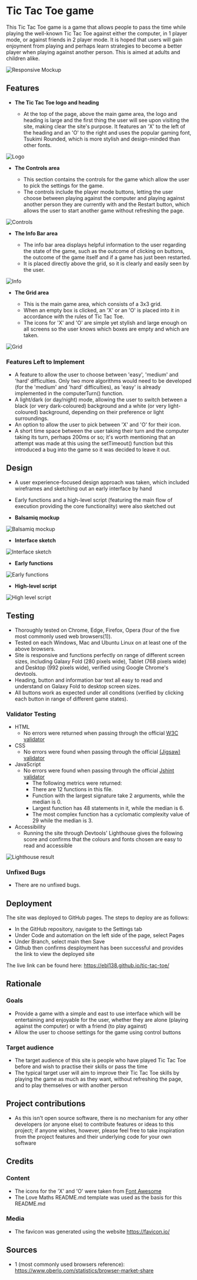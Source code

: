 # Tic Tac Toe game

This Tic Tac Toe game is a game that allows people to pass the time while playing the well-known Tic Tac Toe against either the computer, in 1 player mode, or against friends in 2 player mode. It is hoped that users will gain enjoyment from playing and perhaps learn strategies to become a better player when playing against another person. This is aimed at adults and children alike.

![Responsive Mockup](media/tic-tac-toe-responsive-mockup.png)

## Features 

- __The Tic Tac Toe logo and heading__

  - At the top of the page, above the main game area, the logo and heading is large and the first thing the user will see upon visiting the site, making clear the site's purpose. It features an 'X' to the left of the heading and an 'O' to the right and uses the popular gaming font, Tsukimi Rounded, which is more stylish and design-minded than other fonts.

![Logo](media/tic-tac-toe-logo-heading.png)

- __The Controls area__

  - This section contains the controls for the game which allow the user to pick the settings for the game.
  - The controls include the player mode buttons, letting the user choose between playing against the computer and playing against another person they are currently with and the Restart button, which allows the user to start another game without refreshing the page.

![Controls](media/controls-area.png)

- __The Info Bar area__

  - The info bar area displays helpful information to the user regarding the state of the game, such as the outcome of clicking on buttons, the outcome of the game itself and if a game has just been restarted.
  - It is placed directly above the grid, so it is clearly and easily seen by the user.

![Info](media/info-bar.png)

- __The Grid area__

  - This is the main game area, which consists of a 3x3 grid.
  - When an empty box is clicked, an 'X' or an 'O' is placed into it in accordance with the rules of Tic Tac Toe.
  - The icons for 'X' and 'O' are simple yet stylish and large enough on all screens so the user knows which boxes are empty and which are taken.

![Grid](media/grid-area.png)

### Features Left to Implement

- A feature to allow the user to choose between 'easy', 'medium' and 'hard' difficulties. Only two more algorithms would need to be developed (for the 'medium' and 'hard' difficulties), as 'easy' is already implemented in the computerTurn() function.
- A light/dark (or day/night) mode, allowing the user to switch between a black (or very dark-coloured) background and a white (or very light-coloured) background, depending on their preference or light surroundings.
- An option to allow the user to pick between 'X' and 'O' for their icon.
- A short time space between the user taking their turn and the computer taking its turn, perhaps 200ms or so; it's worth mentioning that an attempt was made at this using the setTimeout() function but this introduced a bug into the game so it was decided to leave it out.

## Design

- A user experience-focused design approach was taken, which included wireframes and sketching out an early interface by hand
- Early functions and a high-level script (featuring the main flow of execution providing the core functionality) were also sketched out

- __Balsamiq mockup__

![Balsamiq mockup](media/balsamiq-mockup.png)

- __Interface sketch__

![Interface sketch](media/interface-sketch.png)

- __Early functions__

![Early functions](media/early-functions.png)

- __High-level script__

![High level script](media/high-level-script.png)

## Testing 

- Thoroughly tested on Chrome, Edge, Firefox, Opera (four of the five most commonly used web browsers(1)).
- Tested on each Windows, Mac and Ubuntu Linux on at least one of the above browsers.
- Site is responsive and functions perfectly on range of different screen sizes, including Galaxy Fold (280 pixels wide), Tablet (768 pixels wide) and Desktop (992 pixels wide), verified using Google Chrome's devtools.
- Heading, button and information bar text all easy to read and understand on Galaxy Fold to desktop screen sizes.
- All buttons work as expected under all conditions (verified by clicking each button in range of different game states).

### Validator Testing 

- HTML
    - No errors were returned when passing through the official [W3C validator](https://validator.w3.org/nu/?showsource=yes&doc=https%3A%2F%2Febl138.github.io%2Ftic-tac-toe%2F)
- CSS
    - No errors were found when passing through the official [(Jigsaw) validator](https://jigsaw.w3.org/css-validator/validator?uri=https%3A%2F%2Febl138.github.io%2Ftic-tac-toe%2F&profile=css3svg&usermedium=all&warning=1&vextwarning=&lang=en)
- JavaScript
    - No errors were found when passing through the official [Jshint validator](https://jshint.com/)
      - The following metrics were returned: 
      - There are 12 functions in this file.
      - Function with the largest signature take 2 arguments, while the median is 0.
      - Largest function has 48 statements in it, while the median is 6.
      - The most complex function has a cyclomatic complexity value of 29 while the median is 3.
- Accessibility
  - Running the site through Devtools' Lighthouse gives the following score and confirms that the colours and fonts chosen are easy to read and accessible

 ![Lighthouse result](media/lighthouse-report.png)

### Unfixed Bugs

 - There are no unfixed bugs.

## Deployment

The site was deployed to GitHub pages. The steps to deploy are as follows:
  - In the GitHub repository, navigate to the Settings tab 
  - Under Code and automation on the left side of the page, select Pages
  - Under Branch, select main then Save
  - Github then confirms desployment has been successful and provides the link to view the deployed site

The live link can be found here: https://ebl138.github.io/tic-tac-toe/

## Rationale

### Goals

 - Provide a game with a simple and east to use interface which will be entertaining and enjoyable for the user, whether they are alone (playing against the computer) or with a friend (to play against)
 - Allow the user to choose settings for the game using control buttons

### Target audience

 - The target audience of this site is people who have played Tic Tac Toe before and wish to practise their skills or pass the time
 - The typical target user will aim to improve their Tic Tac Toe skills by playing the game as much as they want, without refreshing the page, and to play themselves or with another person

## Project contributions

 - As this isn't open source software, there is no mechanism for any other developers (or anyone else) to contribute features or ideas to this project; if anyone wishes, however, please feel free to take inspiration from the project features and their underlying code for your own software

## Credits 

### Content

- The icons for the 'X' and 'O' were taken from [Font Awesome](https://fontawesome.com/)
- The Love Maths README.md template was used as the basis for this README.md

### Media

- The favicon was generated using the website https://favicon.io/

## Sources

- 1 (most commonly used browsers reference): <https://www.oberlo.com/statistics/browser-market-share>
